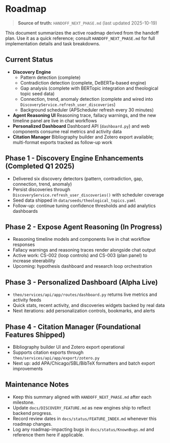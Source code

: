 # Roadmap

> **Source of truth:** `HANDOFF_NEXT_PHASE.md` (last updated 2025-10-19)

This document summarizes the active roadmap derived from the handoff plan. Use it as a quick reference; consult `HANDOFF_NEXT_PHASE.md` for full implementation details and task breakdowns.

## Current Status

- **Discovery Engine**
  - Pattern detection (complete)
  - Contradiction detection (complete, DeBERTa-based engine)
  - Gap analysis (complete with BERTopic integration and theological topic seed data)
  - Connection, trend, anomaly detection (complete and wired into `DiscoveryService.refresh_user_discoveries`)
  - Background scheduler (APScheduler refresh every 30 minutes)
- **Agent Reasoning UI** Reasoning trace, fallacy warnings, and the new timeline panel are live in chat workflows
- **Personalized Dashboard** Dashboard API (`dashboard.py`) and web components consume real metrics and activity data
- **Citation Manager** Bibliography builder and Zotero export available; multi-format exports tracked as follow-up work

## Phase 1 - Discovery Engine Enhancements (Completed Q1 2025)

- Delivered six discovery detectors (pattern, contradiction, gap, connection, trend, anomaly)
- Persist discoveries through `DiscoveryService.refresh_user_discoveries()` with scheduler coverage
- Seed data shipped in `data/seeds/theological_topics.yaml`
- Follow-up: continue tuning confidence thresholds and add analytics dashboards

## Phase 2 - Expose Agent Reasoning (In Progress)

- Reasoning timeline models and components live in chat workflow responses
- Fallacy warnings and reasoning traces render alongside chat output
- Active work: CS-002 (loop controls) and CS-003 (plan panel) to increase steerability
- Upcoming: hypothesis dashboard and research loop orchestration

## Phase 3 - Personalized Dashboard (Alpha Live)

- `theo/services/api/app/routes/dashboard.py` returns live metrics and activity feeds
- Quick stats, recent activity, and discoveries widgets backed by real data
- Next iterations: add personalization controls, bookmarks, and alerts

## Phase 4 - Citation Manager (Foundational Features Shipped)

- Bibliography builder UI and Zotero export operational
- Supports citation exports through `theo/services/api/app/export/zotero.py`
- Next up: add APA/Chicago/SBL/BibTeX formatters and batch export improvements

## Maintenance Notes

- Keep this summary aligned with `HANDOFF_NEXT_PHASE.md` after each milestone.
- Update `docs/DISCOVERY_FEATURE.md` as new engines ship to reflect backend progress.
- Record review dates in `docs/status/FEATURE_INDEX.md` whenever this roadmap changes.
- Log any roadmap-impacting bugs in `docs/status/KnownBugs.md` and reference them here if applicable.

